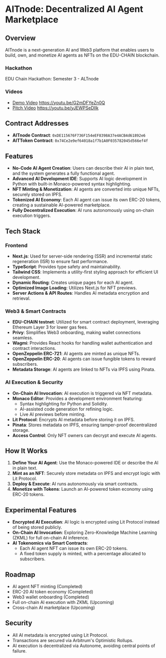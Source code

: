 # AITnode: Decentralized AI Agent Marketplace

## Overview
AITnode is a next-generation AI and Web3 platform that enables users to build, own, and monetize AI agents as NFTs on the EDU-CHAIN blockchain.

### Hackathon
EDU Chain Hackathon: Semester 3 - ALTnode

### Videos
- [Demo Video](#) https://youtu.be/G2mDFYeZn0Q
- [Pitch Video](#) https://youtu.be/yJEWPSeDllk

## Contract Addresses
- **AITnode Contract**: `0xDE115676F736F154eEF8398A37e4ACB4d61892e6`
- **AITToken Contract**: `0x74Ce2e9ef64018a1f7b1A0F035782045d566ef4f`

## Features
- **No-Code AI Agent Creation**: Users can describe their AI in plain text, and the system generates a fully functional agent.
- **Advanced AI Development IDE**: Supports AI logic development in Python with built-in Monaco-powered syntax highlighting.
- **NFT Minting & Monetization**: AI agents are converted into unique NFTs, securely stored on IPFS.
- **Tokenized AI Economy**: Each AI agent can issue its own ERC-20 tokens, creating a sustainable AI-powered marketplace.
- **Fully Decentralized Execution**: AI runs autonomously using on-chain execution triggers.

## Tech Stack

### Frontend
- **Next.js**: Used for server-side rendering (SSR) and incremental static regeneration (ISR) to ensure fast performance.
- **TypeScript**: Provides type safety and maintainability.
- **Tailwind CSS**: Implements a utility-first styling approach for efficient UI development.
- **Dynamic Routing**: Creates unique pages for each AI agent.
- **Optimized Image Loading**: Utilizes Next.js for NFT previews.
- **Server Actions & API Routes**: Handles AI metadata encryption and retrieval.

### Web3 & Smart Contracts
- **EDU-CHAIN testnet**: Utilized for smart contract deployment, leveraging Ethereum Layer 3 for lower gas fees.
- **Privy**: Simplifies Web3 onboarding, making wallet connections seamless.
- **Wagmi**: Provides React hooks for handling wallet authentication and contract interactions.
- **OpenZeppelin ERC-721**: AI agents are minted as unique NFTs.
- **OpenZeppelin ERC-20**: AI agents can issue fungible tokens to reward subscribers.
- **Metadata Storage**: AI agents are linked to NFTs via IPFS using Pinata.

### AI Execution & Security
- **On-Chain AI Invocation**: AI execution is triggered via NFT metadata.
- **Monaco Editor**: Provides a development environment featuring:
  - Syntax highlighting for Python and Solidity.
  - AI-assisted code generation for refining logic.
  - Live AI previews before minting.
- **Lit Protocol**: Encrypts AI metadata before storing it on IPFS.
- **Pinata**: Stores metadata on IPFS, ensuring tamper-proof decentralized storage.
- **Access Control**: Only NFT owners can decrypt and execute AI agents.

## How It Works
1. **Define Your AI Agent**: Use the Monaco-powered IDE or describe the AI in plain text.
2. **Mint as an NFT**: Securely store metadata on IPFS and encrypt logic with Lit Protocol.
3. **Deploy & Execute**: AI runs autonomously via smart contracts.
4. **Monetize with Tokens**: Launch an AI-powered token economy using ERC-20 tokens.

## Experimental Features
- **Encrypted AI Execution**: AI logic is encrypted using Lit Protocol instead of being stored publicly.
- **On-Chain AI Invocation**: Exploring Zero-Knowledge Machine Learning (ZKML) for full on-chain AI inference.
- **AI Tokenomics via Smart Contracts**:
  - Each AI agent NFT can issue its own ERC-20 tokens.
  - A fixed token supply is minted, with a percentage allocated to subscribers.

## Roadmap
- AI agent NFT minting (Completed)
- ERC-20 AI token economy (Completed)
- Web3 wallet onboarding (Completed)
- Full on-chain AI execution with ZKML (Upcoming)
- Cross-chain AI marketplace (Upcoming)

## Security
- All AI metadata is encrypted using Lit Protocol.
- Transactions are secured via Arbitrum's Optimistic Rollups.
- AI execution is decentralized via Autonome, avoiding central points of failure.
